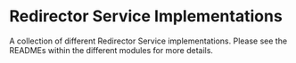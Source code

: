 # Redirector Service Implementations

A collection of different Redirector Service implementations.
Please see the READMEs within the different modules for more details.
